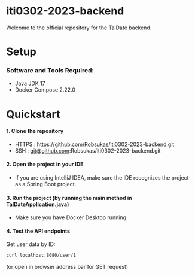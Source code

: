 # iti0302-2023-backend

Welcome to the official repository for the TalDate backend.

# Setup

### Software and Tools Required:

- Java JDK  17
- Docker Compose 2.22.0

# Quickstart
#### 1. Clone the repository
- HTTPS : https://github.com/Robsukas/iti0302-2023-backend.git
- SSH : git@github.com:Robsukas/iti0302-2023-backend.git
#### 2. Open the project in your IDE
- If you are using IntelliJ IDEA, make sure the IDE recognizes the project as a Spring Boot project.
#### 3. Run the project (by running the main method in TalDateApplication.java)
- Make sure you have Docker Desktop running.
#### 4. Test the API endpoints

Get user data by ID:
```bash
curl localhost:8080/user/1
```
(or open in browser address bar for GET request)



